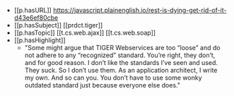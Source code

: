 


- [[p.hasURL]] https://javascript.plainenglish.io/rest-is-dying-get-rid-of-it-d43e6ef80cbe
- [[p.hasSubject]] [[prdct.tiger]]
- [[p.hasTopic]] [[t.cs.web.ajax]] [[t.cs.web.soap]]
- [[p.hasHighlight]]
  - "Some might argue that TIGER Webservices are too “loose” and do not adhere to any “recognized” standard. You’re right, they don’t, and for good reason. I don’t like the standards I’ve seen and used. They suck. So I don’t use them. As an application architect, I write my own. And so can you. You don’t have to use some wonky outdated standard just because everyone else does."
